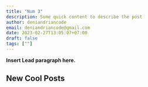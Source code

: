 ```yaml
---
title: "Num 3"
description: Some quick content to describe the post
author: deniandriancode
email: deniandriancode@gmail.com
date: 2023-02-27T13:05:07+07:00
draft: false
tags: [""]
---
```


**Insert Lead paragraph here.**

## New Cool Posts


